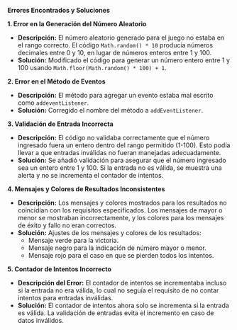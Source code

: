 
**Errores Encontrados y Soluciones**

**1. Error en la Generación del Número Aleatorio**
- **Descripción:** El número aleatorio generado para el juego no estaba en el rango correcto. El código `Math.random() * 10` producía números decimales entre 0 y 10, en lugar de números enteros entre 1 y 100.
- **Solución:** Modificado el código para generar un número entero entre 1 y 100 usando `Math.floor(Math.random() * 100) + 1`.

**2. Error en el Método de Eventos**
- **Descripción:** El método para agregar un evento estaba mal escrito como `addeventListener`.
- **Solución:** Corregido el nombre del método a `addEventListener`.

**3. Validación de Entrada Incorrecta**
- **Descripción:** El código no validaba correctamente que el número ingresado fuera un entero dentro del rango permitido (1-100). Esto podía llevar a que entradas inválidas no fueran manejadas adecuadamente.
- **Solución:** Se añadió validación para asegurar que el número ingresado sea un entero entre 1 y 100. Si la entrada no es válida, se muestra una alerta y no se incrementa el contador de intentos.

**4. Mensajes y Colores de Resultados Inconsistentes**
- **Descripción:** Los mensajes y colores mostrados para los resultados no coincidían con los requisitos especificados. Los mensajes de mayor o menor se mostraban incorrectamente, y los colores para los mensajes de éxito y fallo no eran correctos.
- **Solución:** Ajustes de los mensajes y colores de los resultados:
  - Mensaje verde para la victoria.
  - Mensaje negro para la indicación de número mayor o menor.
  - Mensaje rojo para el caso en que se pierden todos los intentos.

 **5. Contador de Intentos Incorrecto**
- **Descripción del Error:** El contador de intentos se incrementaba incluso si la entrada no era válida, lo cual no seguía el requisito de no contar intentos para entradas inválidas.
- **Solución:** El contador de intentos ahora solo se incrementa si la entrada es válida. La validación de entradas evita el incremento en caso de datos inválidos.

